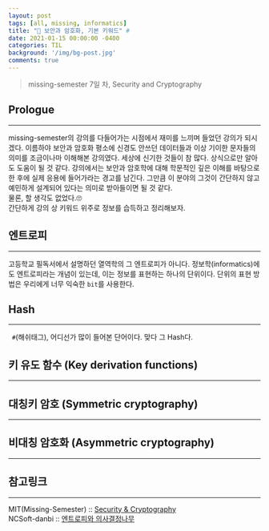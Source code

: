 ```yaml
---
layout: post
tags: [all, missing, informatics]
title: "🔐 보안과 암호화, 기본 키워드" # 
date: 2021-01-15 00:00:00 -0400
categories: TIL
background: '/img/bg-post.jpg'
comments: true
---
```

> missing-semester 7일 차, Security and Cryptography

## Prologue
---
missing-semester의 강의를 다들어가는 시점에서 재미를 느끼며 들었던 강의가 되시겠다. 이름하야 보안과 암호화 평소에 신경도 안쓰던 데이터들과 이상 기이한 문자들의 의미를 조금이나마 이해해본 강의였다. 세상에 신기한 것들이 참 많다. 상식으로만 알아도 도움이 될 것 같다. <bold>강의에서는 보안과 암호학에 대해 학문적인 깊은 이해를 바탕으로 한 후에 실제 응용에 들어가라는 경고를 남긴다.</bold> 그만큼 이 분야의 그것이 간단하지 않고 예민하게 설계되어 있다는 의미로 받아들이면 될 것 같다.  
물론, 할 생각도 없었다.🙄  
간단하게 강의 상 키워드 위주로 정보를 습득하고 정리해보자. 

## 엔트로피
---
고등학교 필독서에서 설명하던 열역학의 그 엔트로피가 아니다. 정보학(informatics)에도 엔트로피라는 개념이 있는데, 이는 <bold>정보를 표현하는 하나의 단위</bold>이다. 단위의 표현 방법은 우리에게 너무 익숙한 `bit`를 사용한다.

## Hash
---
` #`(해쉬태그), 어디선가 많이 들어본 단어이다. 맞다 그 Hash다.
## 키 유도 함수 (Key derivation functions)
---
  
## 대칭키 암호 (Symmetric cryptography)
---

## 비대칭 암호화 (Asymmetric cryptography)
---

## 참고링크
---
MIT(Missing-Semester) :: [Security & Cryptography](!https://missing-semester-kr.github.io/2020/security/)  
NCSoft-danbi :: [엔트로피와 의사결정나무](!https://danbi-ncsoft.github.io/study/2018/12/06/entropy.html)  
